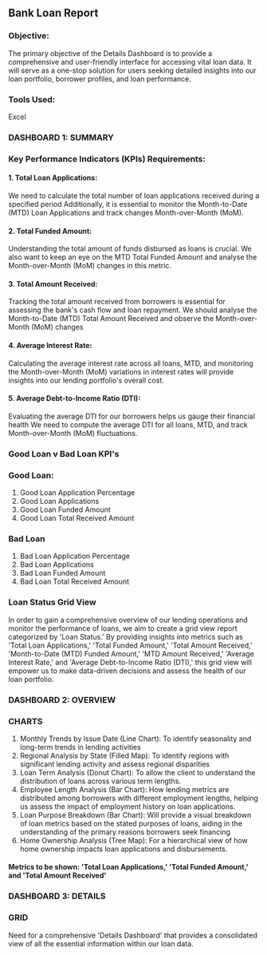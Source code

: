 ## Bank Loan Report
### Objective:
The primary objective of the Details Dashboard is to provide a comprehensive and user-friendly interface for
accessing vital loan data. It will serve as a one-stop solution for users seeking detailed insights into our loan
portfolio, borrower profiles, and loan performance.
### Tools Used:
Excel
### DASHBOARD 1: SUMMARY
### Key Performance Indicators (KPIs) Requirements:
#### 1. Total Loan Applications:
We need to calculate the total number of loan applications received during a specified period
Additionally, it is essential to monitor the Month-to-Date (MTD) Loan Applications and track changes Month-over-Month
(MoM).
#### 2. Total Funded Amount:
Understanding the total amount of funds disbursed as loans is crucial. We also want to keep an
eye on the MTD Total Funded Amount and analyse the Month-over-Month (MoM) changes in this metric.
#### 3. Total Amount Received:
Tracking the total amount received from borrowers is essential for assessing the bank's cash flow
and loan repayment. We should analyse the Month-to-Date (MTD) Total Amount Received and observe the Month-over-
Month (MoM) changes
#### 4. Average Interest Rate:
Calculating the average interest rate across all loans, MTD, and monitoring the Month-over-Month
(MoM) variations in interest rates will provide insights into our lending portfolio's overall cost.
#### 5. Average Debt-to-Income Ratio (DTI):
Evaluating the average DTI for our borrowers helps us gauge their financial health
We need to compute the average DTI for all loans, MTD, and track Month-over-Month (MoM) fluctuations.

### Good Loan v Bad Loan KPI's
### Good Loan:
1. Good Loan Application Percentage
2. Good Loan Applications
3. Good Loan Funded Amount
4. Good Loan Total Received Amount
### Bad Loan
1. Bad Loan Application Percentage
2. Bad Loan Applications
3. Bad Loan Funded Amount
4. Bad Loan Total Received Amount

### Loan Status Grid View
In order to gain a comprehensive overview of our lending operations and monitor the performance of loans, we aim
to create a grid view report categorized by 'Loan Status.' By providing insights into metrics such as 'Total Loan
Applications,' 'Total Funded Amount,' 'Total Amount Received,' 'Month-to-Date (MTD) Funded Amount,' 'MTD
Amount Received,' 'Average Interest Rate,' and 'Average Debt-to-Income Ratio (DTI),' this grid view will empower us
to make data-driven decisions and assess the health of our loan portfolio.

### DASHBOARD 2: OVERVIEW
### CHARTS
1. Monthly Trends by lssue Date (Line Chart): To identify seasonality and long-term trends in lending activities
2. Regional Analysis by State (Filled Map): To identify regions with significant lending activity and assess regional
disparities
3. Loan Term Analysis (Donut Chart): To allow the client to understand the distribution of loans across various term
lengths.
4. Employee Length Analysis (Bar Chart): How lending metrics are distributed among borrowers with different
employment lengths, helping us assess the impact of employment history on loan applications.
5. Loan Purpose Breakdown (Bar Chart): Will provide a visual breakdown of loan metrics based on the stated purposes
of loans, aiding in the understanding of the primary reasons borrowers seek financing
6. Home Ownership Analysis (Tree Map): For a hierarchical view of how home ownership impacts loan applications and
disbursements.
#### Metrics to be shown: 'Total Loan Applications,' 'Total Funded Amount,' and 'Total Amount Received'
### DASHBOARD 3: DETAILS
### GRID
Need for a comprehensive 'Details Dashboard' that provides a consolidated view of all the essential
information within our loan data. 
